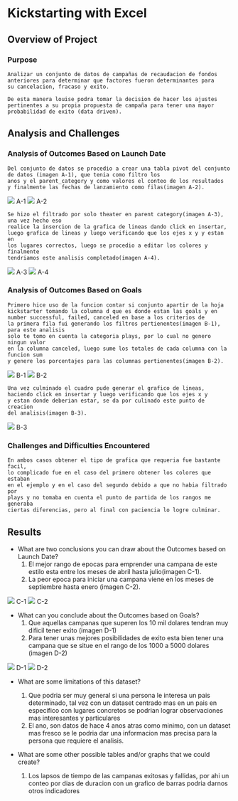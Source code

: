 
# Kickstarting with Excel

## Overview of Project

### Purpose

    Analizar un conjunto de datos de campañas de recaudacion de fondos
    anteriores para determinar que factores fueron determinantes para 
    su cancelacion, fracaso y exito.

    De esta manera louise podra tomar la decision de hacer los ajustes
    pertinentes a su propia propuesta de campaña para tener una mayor
    probabilidad de exito (data driven).

## Analysis and Challenges

### Analysis of Outcomes Based on Launch Date
    Del conjunto de datos se procedio a crear una tabla pivot del conjunto
    de datos (imagen A-1), que tenia como filtro los 
    anos y el parent_category y como valores el conteo de los resultados 
    y finalmente las fechas de lanzamiento como filas(imagen A-2).
  
![](https://github.com/maadpeal/kickstarter-analysis/blob/main/resources/pivot_table.png) A-1
![](https://github.com/maadpeal/kickstarter-analysis/blob/main/resources/pivot_filters.png) A-2

    Se hizo el filtrado por solo theater en parent category(imagen A-3), una vez hecho eso
    realice la insercion de la grafica de lineas dando click en insertar,
    luego grafica de lineas y luego verificando que los ejes x y y estan en
    los lugares correctos, luego se procedio a editar los colores y finalmente
    tendriamos este analisis completado(imagen A-4).
    
![](https://github.com/maadpeal/kickstarter-analysis/blob/main/resources/filter_category.png) A-3
![](https://github.com/maadpeal/kickstarter-analysis/blob/main/resources/Theater_Outcomes_vs_Launch.png) A-4

### Analysis of Outcomes Based on Goals

    Primero hice uso de la funcion contar si conjunto apartir de la hoja
    kickstarter tomando la columna d que es donde estan las goals y en 
    number successful, failed, canceled en base a los criterios de
    la primera fila fui generando los filtros pertienentes(imagen B-1), para este analisis
    solo te tomo en cuenta la categoria plays, por lo cual no genero ningun valor 
    en la columna canceled, luego sume los totales de cada columna con la funcion sum
    y genere los porcentajes para las columnas pertienentes(imagen B-2).
    
![](https://github.com/maadpeal/kickstarter-analysis/blob/main/resources/B-2.png) B-1
![](https://github.com/maadpeal/kickstarter-analysis/blob/main/resources/B-3.png) B-2

    Una vez culminado el cuadro pude generar el grafico de lineas,
    haciendo click en insertar y luego verificando que los ejes x y 
    y estan donde deberian estar, se da por culinado este punto de creacion
    del analisis(imagen B-3).
    
![](https://github.com/maadpeal/kickstarter-analysis/blob/main/resources/B-4.png) B-3

### Challenges and Difficulties Encountered

    En ambos casos obtener el tipo de grafica que requeria fue bastante facil,
    lo complicado fue en el caso del primero obtener los colores que estaban
    en el ejemplo y en el caso del segundo debido a que no habia filtrado por 
    plays y no tomaba en cuenta el punto de partida de los rangos me generaba 
    ciertas diferencias, pero al final con paciencia lo logre culminar.

## Results

- What are two conclusions you can draw about the Outcomes based on Launch Date?
    1. El mejor rango de epocas para emprender una campana de este estilo esta entre los meses de abril hasta julio(imagen C-1).
    2. La peor epoca para iniciar una campana viene en los meses de septiembre hasta enero (imagen C-2).

![](https://github.com/maadpeal/kickstarter-analysis/blob/main/resources/C-1.png) C-1
![](https://github.com/maadpeal/kickstarter-analysis/blob/main/resources/C-2.png) C-2
    
- What can you conclude about the Outcomes based on Goals?
    1. Que aquellas campanas que superen los 10 mil dolares tendran muy dificil tener exito (imagen D-1)
    2. Para tener unas mejores posibilidades de exito esta bien tener una campana que se situe en el rango de los 1000 a 5000 dolares (imagen D-2)

![](https://github.com/maadpeal/kickstarter-analysis/blob/main/resources/D-1.png) D-1
![](https://github.com/maadpeal/kickstarter-analysis/blob/main/resources/D-2.png) D-2

- What are some limitations of this dataset?
    1. Que podria ser muy general si una persona le interesa un pais determinado, tal vez con un dataset centrado mas en un pais en especifico con lugares concretos se podrian lograr observaciones mas interesantes y particulares
    2. El ano, son datos de hace 4 anos atras como minimo, con un dataset mas fresco se le podria dar una informacion mas precisa para la persona que requiere el analisis.

- What are some other possible tables and/or graphs that we could create?
    1. Los lapsos de tiempo de las campanas exitosas y fallidas, por ahi un conteo por dias de duracion con un grafico de barras podria darnos otros indicadores
